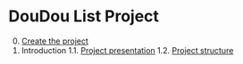 # DouDou List Project


0. [Create the project](./lessons/0.Create-project.md)
1. Introduction
    1.1. [Project presentation](./lessons/1.Introduction/1.Project-presentation.md)
    1.2. [Project structure](./lessons/1.Introduction/2.Project-structure.md)
